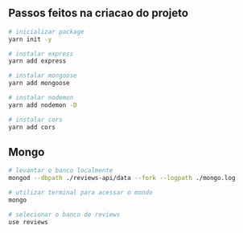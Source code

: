 ## Passos feitos na criacao do projeto
```bash
# inicializar package
yarn init -y

# instalar express
yarn add express

# instalar mongoose
yarn add mongoose

# instalar nodemon
yarn add nodemon -D

# instalar cors
yarn add cors
```

## Mongo
```bash
# levantar o banco localmente
mongod --dbpath ./reviews-api/data --fork --logpath ./mongo.log

# utilizar terminal para acessar o mondo
mongo

# selecionar o banco de reviews
use reviews
```